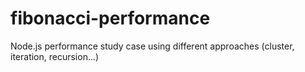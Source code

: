 fibonacci-performance
=====================

Node.js performance study case using different approaches (cluster, iteration, recursion...)
